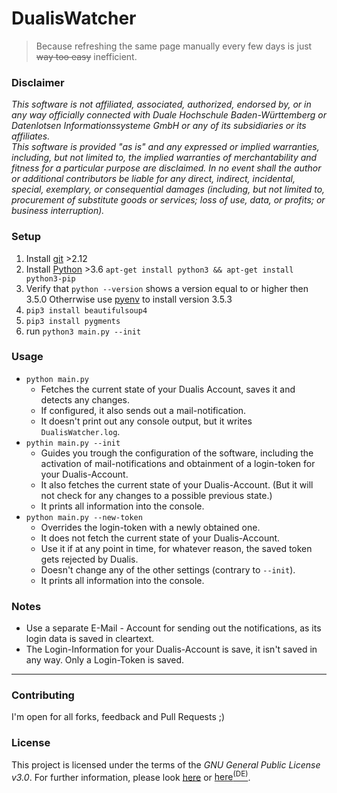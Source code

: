 # DualisWatcher

> Because refreshing the same page manually every few days is just ~~way too easy~~ inefficient.

### Disclaimer
*This software is not affiliated, associated, authorized, endorsed by, or in any way officially connected with Duale Hochschule Baden-Württemberg or Datenlotsen Informationssysteme GmbH or any of its subsidiaries or its affiliates.*    
*This software is provided "as is" and any expressed or implied warranties, including, but not limited to, the implied warranties of merchantability and fitness for a particular purpose are disclaimed. In no event shall the author or additional contributors be liable for any direct, indirect, incidental, special, exemplary, or consequential damages (including, but not limited to, procurement of substitute goods or services; loss of use, data, or profits; or business interruption).*

### Setup
1. Install [git](https://git-scm.com/) >2.12
2. Install [Python](https://www.python.org/) >3.6 `apt-get install python3 && apt-get install python3-pip`
3. Verify that `python --version` shows a version equal to or higher then 3.5.0 Otherrwise use [pyenv](https://github.com/pyenv/pyenv#installation) to install version 3.5.3
3. `pip3 install beautifulsoup4`
4. `pip3 install pygments`
5. run `python3 main.py --init`

### Usage
- `python main.py`
    - Fetches the current state of your Dualis Account, saves it and detects any changes.
    - If configured, it also sends out a mail-notification.
    - It doesn't print out any console output, but it writes `DualisWatcher.log`.
- `pythin main.py --init`
    - Guides you trough the configuration of the software, including the activation of mail-notifications and obtainment of a login-token for your Dualis-Account.
    - It also fetches the current state of your Dualis-Account. (But it will not check for any changes to a possible previous state.)
    - It prints all information into the console.
- `python main.py --new-token`
    - Overrides the login-token with a newly obtained one.
    - It does not fetch the current state of your Dualis-Account.
    - Use it if at any point in time, for whatever reason, the saved token gets rejected by Dualis.
    - Doesn't change any of the other settings (contrary to `--init`).
    - It prints all information into the console.

### Notes
- Use a separate E-Mail - Account for sending out the notifications, as its login data is saved in cleartext.
- The Login-Information for your Dualis-Account is save, it isn't saved in any way. Only a Login-Token is saved.


---


### Contributing
I'm open for all forks, feedback and Pull Requests ;)


### License
This project is licensed under the terms of the *GNU General Public License v3.0*. For further information, please look [here](http://choosealicense.com/licenses/gpl-3.0/) or [here<sup>(DE)</sup>](http://www.gnu.org/licenses/gpl-3.0.de.html).
